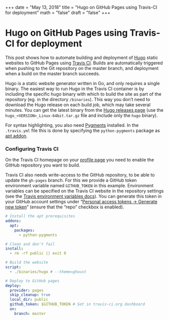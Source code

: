 +++
date = "May 13, 2018"
title = "Hugo on GitHub Pages using Travis-CI for deployment"
math = "false"
draft = "false"
+++

# Hugo on GitHub Pages using Travis-CI for deployment

This post shows how to automate building and deployment of [Hugo](https://gohugo.io/) static websites to GitHub Pages using [Travis CI](https://travis-ci.org/). Builds are automatically triggered when pushing to the Git repository on the master branch, and deployment when a build on the master branch succeeds.

Hugo is a static website generator written in Go, and only requires a single binary. The easiest way to run Hugo in the Travis CI container is by including the specific hugo binary with which to build the site as part of the repository (eg. in the directory `/binaries`). This way you don’t need to download the Hugo release on each build job, which may take several minutes. You can get the latest binary from the [Hugo releases page](https://github.com/spf13/hugo/releases) (use the `hugo_<VERSION>_Linux-64bit.tar.gz` file and include only the `hugo` binary).

For syntax highlighting, you also need [Pygments](http://pygments.org/) installed. In the `.travis.yml` file this is done by specifying the `python-pygments` package as [apt addon](https://docs.travis-ci.com/user/installing-dependencies/#Installing-Packages-with-the-APT-Addon).

### Configuring Travis CI

On the Travis CI homepage on your [profile page](https://travis-ci.org/profile) you need to enable the GitHub repository you want to build.

Travis CI also needs write-access to the GitHub repository, to be able to update the `gh-pages` branch. For this we provide a GitHub token environment variable named `GITHUB_TOKEN` in this example. Environment variables can be specified on the Travis CI website in the repository settings (see the [Travis environment variables docs](https://docs.travis-ci.com/user/environment-variables/#Defining-Variables-in-Repository-Settings)). You can generate this token in your GitHub account settings under “[Personal access tokens -> Generate new token](https://github.com/settings/tokens/new)” (ensure that the “repo” checkbox is enabled).



```yaml
# Install the apt prerequisites
addons:
  apt:
    packages:
      - python-pygments

# Clean and don't fail
install:
  - rm -rf public || exit 0

# Build the website
script:
  - ./binaries/hugo # --theme=ghoust

# Deploy to GitHub pages
deploy:
  provider: pages
  skip_cleanup: true
  local_dir: public
  github_token: $GITHUB_TOKEN # Set in travis-ci.org dashboard
  on:
    branch: master
```